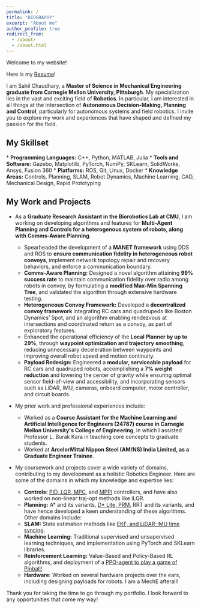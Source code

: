 ```yaml
---
permalink: /
title: "BIOGRAPHY"
excerpt: "About me"
author_profile: true
redirect_from: 
  - /about/
  - /about.html
---
```


Welcome to my website!

Here is my [Resume](http://sahiltchaudhary.github.io/files/Resume.pdf)!

I am Sahil Chaudhary, a **Master of Science in Mechanical Engineering graduate from Carnegie Mellon University, Pittsburgh**. My specialization lies in the vast and exciting field of **Robotics**. In particular, I am interested in all things at the intersection of **Autonomous Decision-Making, Planning and Control**, particularly for autonomous systems and field robotics. I invite you to explore my work and experiences that have shaped and defined my passion for the field.

<h2>My Skillset</h2>
  * <b>Programming Languages:</b> C++, Python, MATLAB, Julia
  * <b>Tools and Software:</b> Gazebo, Matplotlib, PyTorch, NumPy, SKLearn, SolidWorks, Ansys, Fusion 360
  * <b>Platforms:</b> ROS, Git, Linux, Docker
  * <b>Knowledge Areas:</b> Controls, Planning, SLAM, Robot Dynamics, Machine Learning, CAD, Mechanical Design, Rapid Prototyping 

<h2>My Work and Projects</h2>

* As a **Graduate Research Assistant in the Biorobotics Lab at CMU**, I am working on developing algorithms and features for **Multi-Agent Planning and Controls for a heterogenous system of robots, along with Comms-Aware Planning**.

  *	Spearheaded the development of a **MANET framework** using DDS and ROS to **ensure communication fidelity in heterogeneous robot convoys**, implement network topology repair and recovery behaviors, and enforce a communication boundary.
  *	**Comms-Aware Planning:** Designed a novel algorithm attaining **99% success rate** to maintain communication fidelity over radio among robots in convoy, by formulating a **modified Max-Min Spanning Tree**, and validated the algorithm through extensive hardware testing.
  *	**Heterogeneous Convoy Framework:** Developed a **decentralized convoy framework** integrating RC cars and quadrupeds like Boston Dynamics’ Spot, and an algorithm enabling rendezvous at intersections and coordinated return as a convoy, as part of exploratory features.
  *	Enhanced the operational efficiency of the **Local Planner by up to 29%**, through **waypoint optimization and trajectory smoothing**, reducing unnecessary deceleration between waypoints and improving overall robot speed and motion continuity.
  *	**Payload Redesign:** Engineered a **modular, serviceable payload** for RC cars and quadruped robots, accomplishing a **7% weight reduction** and lowering the center of gravity while ensuring optimal sensor field-of-view and accessibility, and incorporating sensors such as LiDAR, IMU, cameras, onboard computer, motor controller, and circuit boards.

* My prior work and professional experiences include:

  * Worked as a **Course Assistant for the Machine Learning and Artificial Intelligence for Engineers (24787) course in Carnegie Mellon University's College of Engineering**, in which I assisted Professor L. Burak Kara in teaching core concepts to graduate students.
  * Worked at **ArcelorMittal Nippon Steel (AM/NS) India Limited, as a Graduate Engineer Trainee**.

* My coursework and projects cover a wide variety of domains, contributing to my development as a holistic Robotics Engineer. Here are some of the domains in which my knowledge and expertise lies:

  * <b>Controls:</b> [PID, LQR, MPC](https://sahiltchaudhary.github.io/portfolio/5_cmuBuggy/), and [MPPI](https://sahiltchaudhary.github.io/portfolio/3_mppi_/) controllers, and have also worked on non-linear traj-opt methods like iLQR.
  * <b>Planning:</b> A* and its variants, [D* Lite, PRM](https://sahiltchaudhary.github.io/portfolio/1_planning/), RRT and its variants, and have hence developed a keen understanding of these algorithms.
Other domains include:
  * <b>SLAM:</b> State estimation methods like [EKF, and LiDAR-IMU time syncing](https://sahiltchaudhary.github.io/portfolio/4_pointLIO/).
  * <b>Machine Learning:</b> Traditional supervised and unsupervised learning techniques, and implementation using PyTorch and SKLearn libraries.
  * <b>Reinforcement Learning:</b> Value-Based and Policy-Based RL algorithms, and deployment of a [PPO-agent to play a game of Pinball!](https://sahiltchaudhary.github.io/portfolio/2_pinbot/)
  * <b>Hardware:</b> Worked on several hardware projects over the ears, including designing payloads for robots. I am a MechE afterall!

Thank you for taking the time to go through my portfolio. I look forward to any opportunities that come my way!